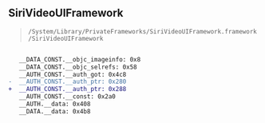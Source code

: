 ## SiriVideoUIFramework

> `/System/Library/PrivateFrameworks/SiriVideoUIFramework.framework/SiriVideoUIFramework`

```diff

   __DATA_CONST.__objc_imageinfo: 0x8
   __DATA_CONST.__objc_selrefs: 0x58
   __AUTH_CONST.__auth_got: 0x4c8
-  __AUTH_CONST.__auth_ptr: 0x280
+  __AUTH_CONST.__auth_ptr: 0x288
   __AUTH_CONST.__const: 0x2a0
   __AUTH.__data: 0x408
   __DATA.__data: 0x4b8

```

